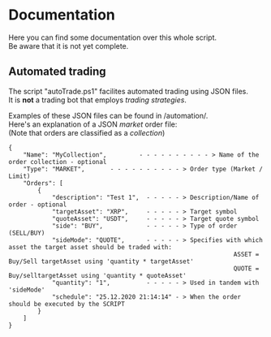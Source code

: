 # Documentation
Here you can find some documentation over this whole script.  
Be aware that it is not yet complete.  

## Automated trading
The script "autoTrade.ps1" facilites automated trading using JSON files.  
It is **not** a trading bot that employs *trading strategies*.

Examples of these JSON files can be found in /automation/.  
Here's an explanation of a JSON *market* order file:  
(Note that orders are classified as a *collection*)

```
{
	"Name": "MyCollection",	        - - - - - - - - - - > Name of the order collection - optional
	"Type": "MARKET",		- - - - - - - - - - > Order type (Market / Limit)
	"Orders": [
		{
			"description": "Test 1",  - - - - - > Description/Name of order - optional
			"targetAsset": "XRP",     - - - - - > Target symbol
			"quoteAsset": "USDT",     - - - - - > Target quote symbol
			"side": "BUY",            - - - - - > Type of order (SELL/BUY)
			"sideMode": "QUOTE",      - - - - - > Specifies with which asset the target asset should be traded with:
                                                              ASSET = Buy/Sell targetAsset using 'quantity * targetAsset'
                                                              QUOTE = Buy/selltargetAsset using 'quantity * quoteAsset' 
			"quantity": "1",          - - - - - > Used in tandem with 'sideMode'
			"schedule": "25.12.2020 21:14:14" - > When the order should be executed by the SCRIPT
		}
	]
}
```

